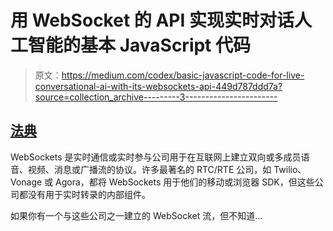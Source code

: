 # 用 WebSocket 的 API 实现实时对话人工智能的基本 JavaScript 代码

> 原文：<https://medium.com/codex/basic-javascript-code-for-live-conversational-ai-with-its-websockets-api-449d787ddd7a?source=collection_archive---------3----------------------->

## [法典](http://medium.com/codex)

WebSockets 是实时通信或实时参与公司用于在互联网上建立双向或多成员语音、视频、消息或广播流的协议。许多最著名的 RTC/RTE 公司，如 Twilio、Vonage 或 Agora，都将 WebSockets 用于他们的移动或浏览器 SDK，但这些公司都没有用于实时转录的内部组件。

如果你有一个与这些公司之一建立的 WebSocket 流，但不知道…